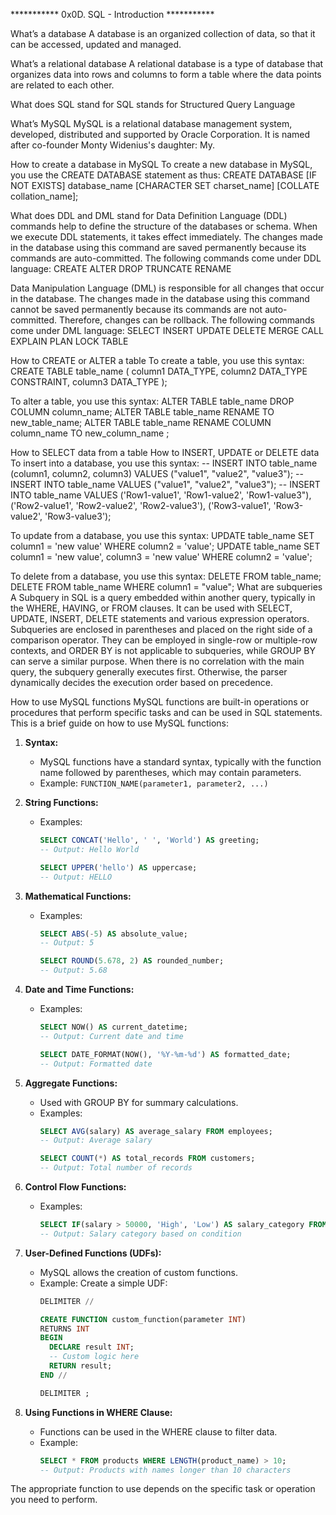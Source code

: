 *********** 0x0D. SQL - Introduction ***********

What’s a database
A database is an organized collection of data, so that it can be accessed, updated and managed.

What’s a relational database
A relational database is a type of database that organizes data into rows and columns to form a table where the data points are related to each other.

What does SQL stand for
SQL stands for Structured Query Language

What’s MySQL
MySQL is a relational database management system, developed, distributed and supported by Oracle Corporation. It is named after co-founder Monty Widenius's daughter: My.

How to create a database in MySQL
To create a new database in MySQL, you use the CREATE DATABASE statement as thus:
CREATE DATABASE [IF NOT EXISTS] database_name
[CHARACTER SET charset_name]
[COLLATE collation_name];

What does DDL and DML stand for
Data Definition Language (DDL) commands help to define the structure of the databases or schema.
When we execute DDL statements, it takes effect immediately.
The changes made in the database using this command are saved permanently because its commands are auto-committed.
The following commands come under DDL language: 
CREATE
ALTER
DROP
TRUNCATE
RENAME


Data Manipulation Language (DML) is responsible for all changes that occur in the database.
The changes made in the database using this command cannot be saved permanently because its commands are not auto-committed.
Therefore, changes can be rollback. The following commands come under DML language:
SELECT
INSERT
UPDATE
DELETE
MERGE
CALL
EXPLAIN PLAN
LOCK TABLE


How to CREATE or ALTER a table
To create a table, you use this syntax:
CREATE TABLE table_name
(
column1 DATA_TYPE,
column2 DATA_TYPE CONSTRAINT,
column3 DATA_TYPE
);

To alter a table, you use this syntax:
ALTER TABLE table_name DROP COLUMN column_name;
ALTER TABLE table_name RENAME TO new_table_name;
ALTER TABLE table_name RENAME COLUMN column_name TO  new_column_name ;

How to SELECT data from a table
How to INSERT, UPDATE or DELETE data
To insert into a database, you use this syntax:
-- INSERT INTO table_name (column1, column2, column3) VALUES ("value1", "value2", "value3");
-- INSERT INTO table_name VALUES ("value1", "value2", "value3");
-- INSERT INTO table_name VALUES
('Row1-value1', 'Row1-value2', 'Row1-value3"),
('Row2-value1', 'Row2-value2', 'Row2-value3'),
('Row3-value1', 'Row3-value2', 'Row3-value3');

To update from a database, you use this syntax:
UPDATE table_name SET column1 = 'new value' WHERE column2 = 'value';
UPDATE table_name SET column1 = 'new value', column3 = 'new value' WHERE column2 = 'value';

To delete from a database, you use this syntax:
DELETE FROM table_name;
DELETE FROM table_name WHERE column1 = "value";
What are subqueries
A Subquery in SQL is a query embedded within another query, typically in the WHERE, HAVING, or FROM clauses.
It can be used with SELECT, UPDATE, INSERT, DELETE statements and various expression operators.
Subqueries are enclosed in parentheses and placed on the right side of a comparison operator.
They can be employed in single-row or multiple-row contexts, and ORDER BY is not applicable to subqueries, while GROUP BY can serve a similar purpose.
When there is no correlation with the main query, the subquery generally executes first.
Otherwise, the parser dynamically decides the execution order based on precedence.

How to use MySQL functions
MySQL functions are built-in operations or procedures that perform specific tasks and can be used in SQL statements.
This is a brief guide on how to use MySQL functions:

1. **Syntax:**
   - MySQL functions have a standard syntax, typically with the function name followed by parentheses, which may contain parameters.
   - Example: `FUNCTION_NAME(parameter1, parameter2, ...)`

2. **String Functions:**
   - Examples:
     ```sql
     SELECT CONCAT('Hello', ' ', 'World') AS greeting;
     -- Output: Hello World

     SELECT UPPER('hello') AS uppercase;
     -- Output: HELLO
     ```

3. **Mathematical Functions:**
   - Examples:
     ```sql
     SELECT ABS(-5) AS absolute_value;
     -- Output: 5

     SELECT ROUND(5.678, 2) AS rounded_number;
     -- Output: 5.68
     ```

4. **Date and Time Functions:**
   - Examples:
     ```sql
     SELECT NOW() AS current_datetime;
     -- Output: Current date and time

     SELECT DATE_FORMAT(NOW(), '%Y-%m-%d') AS formatted_date;
     -- Output: Formatted date
     ```

5. **Aggregate Functions:**
   - Used with GROUP BY for summary calculations.
   - Examples:
     ```sql
     SELECT AVG(salary) AS average_salary FROM employees;
     -- Output: Average salary

     SELECT COUNT(*) AS total_records FROM customers;
     -- Output: Total number of records
     ```

6. **Control Flow Functions:**
   - Examples:
     ```sql
     SELECT IF(salary > 50000, 'High', 'Low') AS salary_category FROM employees;
     -- Output: Salary category based on condition
     ```

7. **User-Defined Functions (UDFs):**
   - MySQL allows the creation of custom functions.
   - Example: Create a simple UDF:
     ```sql
     DELIMITER //

     CREATE FUNCTION custom_function(parameter INT)
     RETURNS INT
     BEGIN
       DECLARE result INT;
       -- Custom logic here
       RETURN result;
     END //

     DELIMITER ;
     ```

8. **Using Functions in WHERE Clause:**
   - Functions can be used in the WHERE clause to filter data.
   - Example:
     ```sql
     SELECT * FROM products WHERE LENGTH(product_name) > 10;
     -- Output: Products with names longer than 10 characters
     ```

The appropriate function to use depends on the specific task or operation you need to perform.
